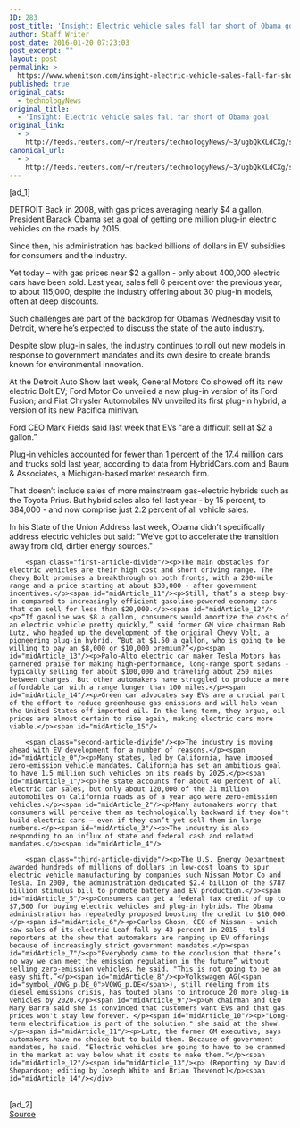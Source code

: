 ```yaml
---
ID: 283
post_title: 'Insight: Electric vehicle sales fall far short of Obama goal'
author: Staff Writer
post_date: 2016-01-20 07:23:03
post_excerpt: ""
layout: post
permalink: >
  https://www.whenitson.com/insight-electric-vehicle-sales-fall-far-short-of-obama-goal/
published: true
original_cats:
  - technologyNews
original_title:
  - 'Insight: Electric vehicle sales fall far short of Obama goal'
original_link:
  - >
    http://feeds.reuters.com/~r/reuters/technologyNews/~3/ugbQkXLdCXg/story01.htm
canonical_url:
  - >
    http://feeds.reuters.com/~r/reuters/technologyNews/~3/ugbQkXLdCXg/story01.htm
---
```

 [ad_1]
<br><div id="articleText">
<span id="midArticle_start"/>

<span id="midArticle_0"/><span class="focusParagraph" readability="5"><p><span class="articleLocation">DETROIT</span> Back in 2008, with gas prices averaging nearly $4 a gallon, President Barack Obama set a goal of getting one million plug-in electric vehicles on the roads by 2015.</p></span><span id="midArticle_1"/><p>Since then, his administration has backed billions of dollars in EV subsidies for consumers and the industry.</p><span id="midArticle_2"/><p>Yet today – with gas prices near $2 a gallon - only about 400,000 electric cars have been sold. Last year, sales fell 6 percent over the previous year, to about 115,000, despite the industry offering about 30 plug-in models, often at deep discounts. </p><span id="midArticle_3"/><p>Such challenges are part of the backdrop for Obama’s Wednesday visit to Detroit, where he’s expected to discuss the state of the auto industry.</p><span id="midArticle_4"/><p>Despite slow plug-in sales, the industry continues to roll out new models in response to government mandates and its own desire to create brands known for environmental innovation.</p><span id="midArticle_5"/><p>At the Detroit Auto Show last week, General Motors Co showed off its new electric Bolt EV; Ford Motor Co unveiled a new plug-in version of its Ford Fusion; and Fiat Chrysler Automobiles NV unveiled its first plug-in hybrid, a version of its new Pacifica minivan.</p><span id="midArticle_6"/><p>Ford CEO Mark Fields said last week that EVs "are a difficult sell at $2 a gallon.”</p><span id="midArticle_7"/><p>Plug-in vehicles accounted for fewer than 1 percent of the 17.4 million cars and trucks sold last year, according to data from HybridCars.com and Baum &amp; Associates, a Michigan-based market research firm.</p><span id="midArticle_8"/><p>That doesn’t include sales of more mainstream gas-electric hybrids such as the Toyota Prius. But hybrid sales also fell last year - by 15 percent, to 384,000 - and now comprise just 2.2 percent of all vehicle sales. </p><span id="midArticle_9"/><p>In his State of the Union Address last week, Obama didn’t specifically address electric vehicles but said: "We’ve got to accelerate the transition away from old, dirtier energy sources."</p><span id="midArticle_10"/>
        
        <span class="first-article-divide"/><p>The main obstacles for electric vehicles are their high cost and short driving range. The Chevy Bolt promises a breakthrough on both fronts, with a 200-mile range and a price starting at about $30,000 - after government incentives.</p><span id="midArticle_11"/><p>Still, that’s a steep buy-in compared to increasingly efficient gasoline-powered economy cars that can sell for less than $20,000.</p><span id="midArticle_12"/><p>“If gasoline was $8 a gallon, consumers would amortize the costs of an electric vehicle pretty quickly,” said former GM vice chairman Bob Lutz, who headed up the development of the original Chevy Volt, a pioneering plug-in hybrid. “But at $1.50 a gallon, who is going to be willing to pay an $8,000 or $10,000 premium?”</p><span id="midArticle_13"/><p>Palo-Alto electric car maker Tesla Motors has garnered praise for making high-performance, long-range sport sedans - typically selling for about $100,000 and traveling about 250 miles between charges. But other automakers have struggled to produce a more affordable car with a range longer than 100 miles.</p><span id="midArticle_14"/><p>Green car advocates say EVs are a crucial part of the effort to reduce greenhouse gas emissions and will help wean the United States off imported oil. In the long term, they argue, oil prices are almost certain to rise again, making electric cars more viable.</p><span id="midArticle_15"/>
        
        <span class="second-article-divide"/><p>The industry is moving ahead with EV development for a number of reasons.</p><span id="midArticle_0"/><p>Many states, led by California, have imposed zero-emission vehicle mandates. California has set an ambitious goal to have 1.5 million such vehicles on its roads by 2025.</p><span id="midArticle_1"/><p>The state accounts for about 40 percent of all electric car sales, but only about 120,000 of the 31 million automobiles on California roads as of a year ago were zero-emission vehicles.</p><span id="midArticle_2"/><p>Many automakers worry that consumers will perceive them as technologically backward if they don't build electric cars – even if they can’t yet sell them in large numbers.</p><span id="midArticle_3"/><p>The industry is also responding to an influx of state and federal cash and related mandates.</p><span id="midArticle_4"/>
        
        <span class="third-article-divide"/><p>The U.S. Energy Department awarded hundreds of millions of dollars in low-cost loans to spur electric vehicle manufacturing by companies such Nissan Motor Co and Tesla. In 2009, the administration dedicated $2.4 billion of the $787 billion stimulus bill to promote battery and EV production.</p><span id="midArticle_5"/><p>Consumers can get a federal tax credit of up to $7,500 for buying electric vehicles and plug-in hybrids. The Obama administration has repeatedly proposed boosting the credit to $10,000.</p><span id="midArticle_6"/><p>Carlos Ghosn, CEO of Nissan - which saw sales of its electric Leaf fall by 43 percent in 2015 - told reporters at the show that automakers are ramping up EV offerings because of increasingly strict government mandates.</p><span id="midArticle_7"/><p>"Everybody came to the conclusion that there’s no way we can meet the emission regulation in the future” without selling zero-emission vehicles, he said. "This is not going to be an easy shift.”</p><span id="midArticle_8"/><p>Volkswagen AG(<span id="symbol_VOWG_p.DE_0">VOWG_p.DE</span>), still reeling from its diesel emissions crisis, has touted plans to introduce 20 more plug-in vehicles by 2020.</p><span id="midArticle_9"/><p>GM chairman and CEO Mary Barra said she is convinced that customers want EVs and that gas prices won't stay low forever. </p><span id="midArticle_10"/><p>"Long-term electrification is part of the solution," she said at the show.</p><span id="midArticle_11"/><p>Lutz, the former GM executive, says automakers have no choice but to build them. Because of government mandates, he said, “Electric vehicles are going to have to be crammed in the market at way below what it costs to make them."</p><span id="midArticle_12"/><span id="midArticle_13"/><p> (Reporting by David Shepardson; editing by Joseph White and Brian Thevenot)</p><span id="midArticle_14"/></div>
<br>[ad_2]
<br><a href="http://feeds.reuters.com/~r/reuters/technologyNews/~3/ugbQkXLdCXg/story01.htm">Source </a>